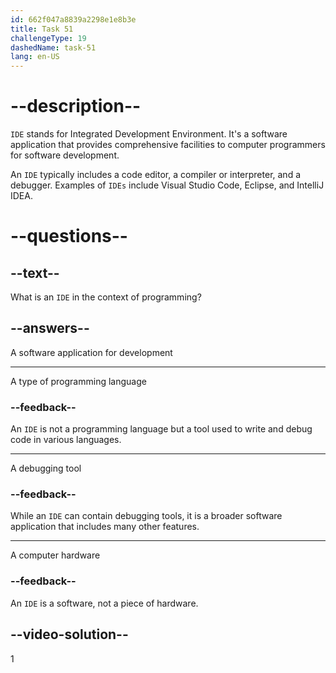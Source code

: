 ```yaml
---
id: 662f047a8839a2298e1e8b3e
title: Task 51
challengeType: 19
dashedName: task-51
lang: en-US
---
```


# --description--

`IDE` stands for Integrated Development Environment. It's a software application that provides comprehensive facilities to computer programmers for software development.

An `IDE` typically includes a code editor, a compiler or interpreter, and a debugger. Examples of `IDEs` include Visual Studio Code, Eclipse, and IntelliJ IDEA.

# --questions--

## --text--

What is an `IDE` in the context of programming?

## --answers--

A software application for development

---

A type of programming language

### --feedback--

An `IDE` is not a programming language but a tool used to write and debug code in various languages.

---

A debugging tool

### --feedback--

While an `IDE` can contain debugging tools, it is a broader software application that includes many other features.

---

A computer hardware

### --feedback--

An `IDE` is a software, not a piece of hardware.

## --video-solution--

1
